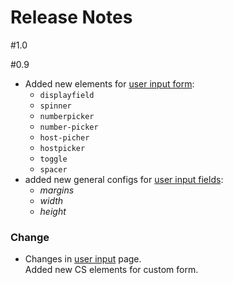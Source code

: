 # Release Notes

#1.0

#0.9

- Added new elements for [user input form](/creating-templates/user-input-parameters/):  
    - `displayfield`
    - `spinner`
    - `numberpicker`
    - `number-picker`
    - `host-picher`
    - `hostpicker`
    - `toggle`
    - `spacer`
- added new general configs for [user input fields](/creating-templates/user-input-parameters/):
    - *margins*
    - *width*
    - *height*

<h3>Change</h3>

- Changes in [user input](/creating-templates/user-input-parameters/) page.   
Added new CS elements for custom form.